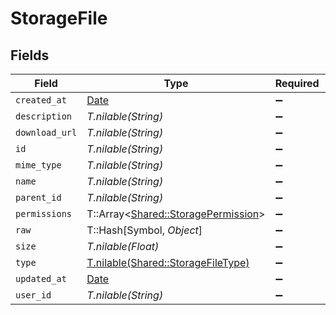 # StorageFile


## Fields

| Field                                                                           | Type                                                                            | Required                                                                        | Description                                                                     |
| ------------------------------------------------------------------------------- | ------------------------------------------------------------------------------- | ------------------------------------------------------------------------------- | ------------------------------------------------------------------------------- |
| `created_at`                                                                    | [Date](https://ruby-doc.org/stdlib-2.6.1/libdoc/date/rdoc/Date.html)            | :heavy_minus_sign:                                                              | N/A                                                                             |
| `description`                                                                   | *T.nilable(String)*                                                             | :heavy_minus_sign:                                                              | N/A                                                                             |
| `download_url`                                                                  | *T.nilable(String)*                                                             | :heavy_minus_sign:                                                              | N/A                                                                             |
| `id`                                                                            | *T.nilable(String)*                                                             | :heavy_minus_sign:                                                              | N/A                                                                             |
| `mime_type`                                                                     | *T.nilable(String)*                                                             | :heavy_minus_sign:                                                              | N/A                                                                             |
| `name`                                                                          | *T.nilable(String)*                                                             | :heavy_minus_sign:                                                              | N/A                                                                             |
| `parent_id`                                                                     | *T.nilable(String)*                                                             | :heavy_minus_sign:                                                              | N/A                                                                             |
| `permissions`                                                                   | T::Array<[Shared::StoragePermission](../../models/shared/storagepermission.md)> | :heavy_minus_sign:                                                              | N/A                                                                             |
| `raw`                                                                           | T::Hash[Symbol, *Object*]                                                       | :heavy_minus_sign:                                                              | N/A                                                                             |
| `size`                                                                          | *T.nilable(Float)*                                                              | :heavy_minus_sign:                                                              | N/A                                                                             |
| `type`                                                                          | [T.nilable(Shared::StorageFileType)](../../models/shared/storagefiletype.md)    | :heavy_minus_sign:                                                              | N/A                                                                             |
| `updated_at`                                                                    | [Date](https://ruby-doc.org/stdlib-2.6.1/libdoc/date/rdoc/Date.html)            | :heavy_minus_sign:                                                              | N/A                                                                             |
| `user_id`                                                                       | *T.nilable(String)*                                                             | :heavy_minus_sign:                                                              | N/A                                                                             |